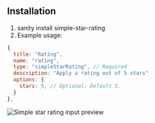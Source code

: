 ## Installation
1. sanity install simple-star-rating
2. Example usage:

```js
{
  title: "Rating",
  name: "rating",
  type: "simpleStarRating", // Required
  description: "Apply a rating out of 5 stars"
  options: {
    stars: 5, // Optional. Default 5.
  }
},
```

![Simple star rating input preview](https://github.com/colettewilson/simpleStarRating/blob/main/src/images/preview.png)

